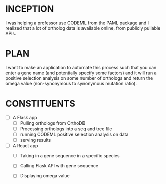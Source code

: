 # INCEPTION

I was helping a professor use CODEML from the PAML package and I realized that a lot of ortholog data is available online, from publicly pullable APIs.

# PLAN
I want to make an application to automate this process such that you can enter a gene name (and potentially specify some factors) and it will run a positive selection analysis on some number of orthologs and return the omega value (non-synonymous to synonymous mutation ratio).

# CONSTITUENTS
- [ ] A Flask app
  - [ ] Pulling orthologs from OrthoDB
  - [ ] Processing orthologs into a seq and tree file
  - [ ] running CODEML positive selection analysis on data
  - [ ] serving results

- [ ] A React app 
  - [ ] Taking in a gene sequence in a specific species
  - [ ] Calling Flask API with gene sequence
  - [ ] Displaying omega value

